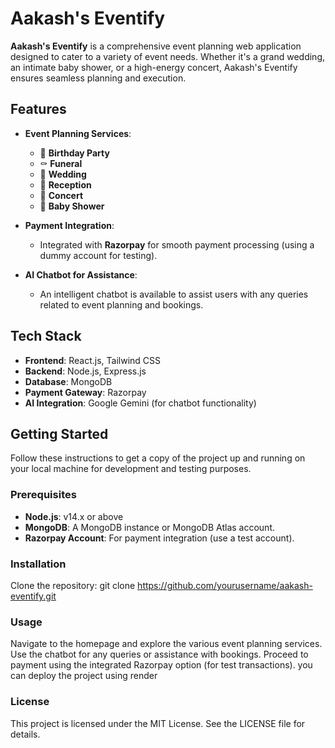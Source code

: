 # Aakash's Eventify

**Aakash's Eventify** is a comprehensive event planning web application designed to cater to a variety of event needs. Whether it's a grand wedding, an intimate baby shower, or a high-energy concert, Aakash's Eventify ensures seamless planning and execution. 

## Features

- **Event Planning Services**: 
  - 🎂 **Birthday Party**
  - ⚰️ **Funeral**
  - 💍 **Wedding**
  - 💃 **Reception**
  - 🎵 **Concert**
  - 🤱 **Baby Shower**

- **Payment Integration**: 
  - Integrated with **Razorpay** for smooth payment processing (using a dummy account for testing).

- **AI Chatbot for Assistance**: 
  - An intelligent chatbot is available to assist users with any queries related to event planning and bookings.

## Tech Stack

- **Frontend**: React.js, Tailwind CSS
- **Backend**: Node.js, Express.js
- **Database**: MongoDB
- **Payment Gateway**: Razorpay
- **AI Integration**: Google Gemini (for chatbot functionality)

## Getting Started

Follow these instructions to get a copy of the project up and running on your local machine for development and testing purposes.

### Prerequisites

- **Node.js**: v14.x or above
- **MongoDB**: A MongoDB instance or MongoDB Atlas account.
- **Razorpay Account**: For payment integration (use a test account).

### Installation

Clone the repository: git clone https://github.com/yourusername/aakash-eventify.git

### Usage

Navigate to the homepage and explore the various event planning services.
Use the chatbot for any queries or assistance with bookings.
Proceed to payment using the integrated Razorpay option (for test transactions).
you can deploy the project using render

### License
This project is licensed under the MIT License. See the LICENSE file for details.
